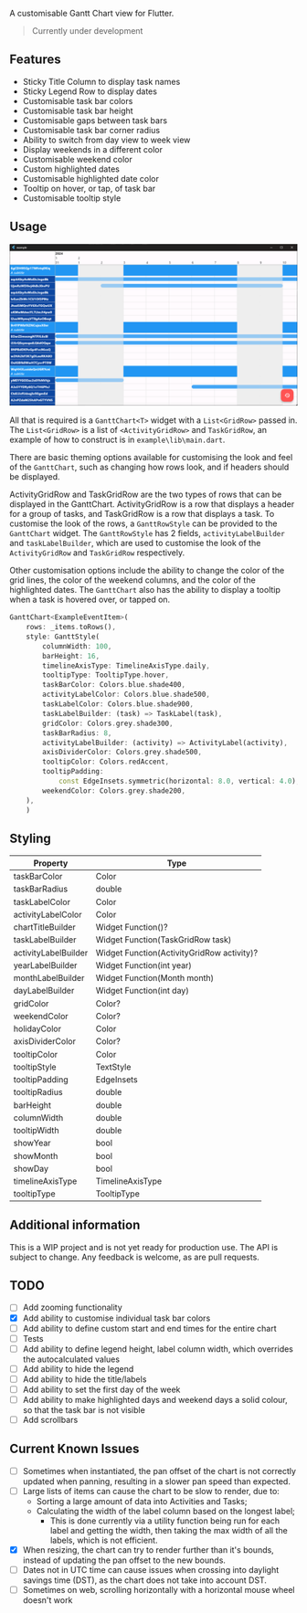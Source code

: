 A customisable Gantt Chart view for Flutter.
> Currently under development

## Features

- Sticky Title Column to display task names
- Sticky Legend Row to display dates 
- Customisable task bar colors
- Customisable task bar height
- Customisable gaps between task bars
- Customisable task bar corner radius
- Ability to switch from day view to week view
- Display weekends in a different color
- Customisable weekend color
- Custom highlighted dates
- Customisable highlighted date color
- Tooltip on hover, or tap, of task bar
- Customisable tooltip style

## Usage

![Gantt Example](/assets/example.png)

All that is required is a `GanttChart<T>` widget with a `List<GridRow>` passed in. The `List<GridRow>` is a list of `<ActivityGridRow>` and `TaskGridRow`, an example of how to construct is in `example\lib\main.dart`.

There are basic theming options available for customising the look and feel of the `GanttChart`, such as changing how rows look, and if headers should be displayed.

ActivityGridRow and TaskGridRow are the two types of rows that can be displayed in the GanttChart. ActivityGridRow is a row that displays a header for a group of tasks, and TaskGridRow is a row that displays a task. To customise the look of the rows, a `GanttRowStyle` can be provided to the `GanttChart` widget. The `GanttRowStyle` has 2 fields, `activityLabelBuilder` and `taskLabelBuilder`, which are used to customise the look of the `ActivityGridRow` and `TaskGridRow` respectively.

Other customisation options include the ability to change the color of the grid lines, the color of the weekend columns, and the color of the highlighted dates. The `GanttChart` also has the ability to display a tooltip when a task is hovered over, or tapped on.

```dart
GanttChart<ExampleEventItem>(
    rows: _items.toRows(),
    style: GanttStyle(
        columnWidth: 100,
        barHeight: 16,
        timelineAxisType: TimelineAxisType.daily,
        tooltipType: TooltipType.hover,
        taskBarColor: Colors.blue.shade400,
        activityLabelColor: Colors.blue.shade500,
        taskLabelColor: Colors.blue.shade900,
        taskLabelBuilder: (task) => TaskLabel(task),
        gridColor: Colors.grey.shade300,
        taskBarRadius: 8,
        activityLabelBuilder: (activity) => ActivityLabel(activity),
        axisDividerColor: Colors.grey.shade500,
        tooltipColor: Colors.redAccent,
        tooltipPadding:
            const EdgeInsets.symmetric(horizontal: 8.0, vertical: 4.0),
        weekendColor: Colors.grey.shade200,
    ),
    )
```

## Styling

| Property             | Type                                       |
| -------------------- | ------------------------------------------ |
| taskBarColor         | Color                                      |
| taskBarRadius        | double                                     |
| taskLabelColor       | Color                                      |
| activityLabelColor   | Color                                      |
| chartTitleBuilder    | Widget Function()?                         |
| taskLabelBuilder     | Widget Function(TaskGridRow<T> task)       |
| activityLabelBuilder | Widget Function(ActivityGridRow activity)? |
| yearLabelBuilder     | Widget Function(int year)                  |
| monthLabelBuilder    | Widget Function(Month month)               |
| dayLabelBuilder      | Widget Function(int day)                   |
| gridColor            | Color?                                     |
| weekendColor         | Color?                                     |
| holidayColor         | Color                                      |
| axisDividerColor     | Color?                                     |
| tooltipColor         | Color                                      |
| tooltipStyle         | TextStyle                                  |
| tooltipPadding       | EdgeInsets                                 |
| tooltipRadius        | double                                     |
| barHeight            | double                                     |
| columnWidth          | double                                     |
| tooltipWidth         | double                                     |
| showYear             | bool                                       |
| showMonth            | bool                                       |
| showDay              | bool                                       |
| timelineAxisType     | TimelineAxisType                           |
| tooltipType          | TooltipType                                |

## Additional information

This is a WIP project and is not yet ready for production use. The API is subject to change. Any feedback is welcome, as are pull requests.

## TODO
- [ ] Add zooming functionality
- [x] Add ability to customise individual task bar colors
- [ ] Add ability to define custom start and end times for the entire chart
- [ ] Tests
- [ ] Add ability to define legend height, label column width, which overrides the autocalculated values
- [ ] Add ability to hide the legend
- [ ] Add ability to hide the title/labels
- [ ] Add ability to set the first day of the week
- [ ] Add ability to make highlighted days and weekend days a solid colour, so that the task bar is not visible
- [ ] Add scrollbars

## Current Known Issues
- [ ] Sometimes when instantiated, the pan offset of the chart is not correctly updated when panning, resulting in a slower pan speed than expected.
- [ ] Large lists of items can cause the chart to be slow to render, due to:
  - Sorting a large amount of data into Activities and Tasks;
  - Calculating the width of the label column based on the longest label;
    - This is done currently via a utility function being run for each label and getting the width, then taking the max width of all the labels, which is not efficient.
- [x] When resizing, the chart can try to render further than it's bounds, instead of updating the pan offset to the new bounds.
- [ ] Dates not in UTC time can cause issues when crossing into daylight savings time (DST), as the chart does not take into account DST.
- [ ] Sometimes on web, scrolling horizontally with a horizontal mouse wheel doesn't work